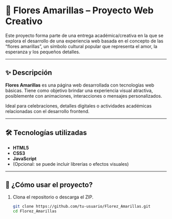 # 🌼 Flores Amarillas – Proyecto Web Creativo

Este proyecto forma parte de una entrega académica/creativa en la que se explora el desarrollo de una experiencia web basada en el concepto de las “flores amarillas”, un símbolo cultural popular que representa el amor, la esperanza y los pequeños detalles.

---

## ✨ Descripción

**Flores Amarillas** es una página web desarrollada con tecnologías web básicas. Tiene como objetivo brindar una experiencia visual atractiva, posiblemente con animaciones, interacciones o mensajes personalizados.

Ideal para celebraciones, detalles digitales o actividades académicas relacionadas con el desarrollo frontend.

---

## 🛠️ Tecnologías utilizadas

- **HTML5**
- **CSS3**
- **JavaScript**
- (Opcional: se puede incluir librerías o efectos visuales)

---

## 🚀 ¿Cómo usar el proyecto?

1. Clona el repositorio o descarga el ZIP.

   ```bash
   git clone https://github.com/tu-usuario/Florez_Amarillas.git
   cd Florez_Amarillas
